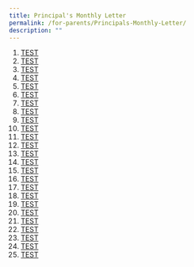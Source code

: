 ```yaml
---
title: Principal's Monthly Letter
permalink: /for-parents/Principals-Monthly-Letter/
description: ""
---
```

1. <a href="/files/For%20Parents/Principal's%20Monthly%20Letter/Principals%20Letter%20Nov%202022.pdf" target = "\_blank">TEST
2. <a href="/files/For%20Parents/Principal's%20Monthly%20Letter/Principals%20Letter%20Nov%202022.pdf" target = "\_blank">TEST
3. <a href="/files/For%20Parents/Principal's%20Monthly%20Letter/Principals%20Letter%20Nov%202022.pdf" target = "\_blank">TEST
4. <a href="/files/For%20Parents/Principal's%20Monthly%20Letter/Principals%20Letter%20Nov%202022.pdf" target = "\_blank">TEST
5. <a href="/files/For%20Parents/Principal's%20Monthly%20Letter/Principals%20Letter%20Nov%202022.pdf" target = "\_blank">TEST
6. <a href="/files/For%20Parents/Principal's%20Monthly%20Letter/Principals%20Letter%20Nov%202022.pdf" target = "\_blank">TEST
7. <a href="/files/For%20Parents/Principal's%20Monthly%20Letter/Principals%20Letter%20Nov%202022.pdf" target = "\_blank">TEST
8. <a href="/files/For%20Parents/Principal's%20Monthly%20Letter/Principals%20Letter%20Nov%202022.pdf" target = "\_blank">TEST  
9. <a href="/files/For%20Parents/Principal's%20Monthly%20Letter/Principals%20Letter%20Nov%202022.pdf" target = "\_blank">TEST
10. <a href="/files/For%20Parents/Principal's%20Monthly%20Letter/Principals%20Letter%20Nov%202022.pdf" target = "\_blank">TEST
11. <a href="/files/For%20Parents/Principal's%20Monthly%20Letter/Principals%20Letter%20Nov%202022.pdf" target = "\_blank">TEST
12. <a href="/files/For%20Parents/Principal's%20Monthly%20Letter/Principals%20Letter%20Nov%202022.pdf" target = "\_blank">TEST
13. <a href="/files/For%20Parents/Principal's%20Monthly%20Letter/Principals%20Letter%20Nov%202022.pdf" target = "\_blank">TEST
14. <a href="/files/For%20Parents/Principal's%20Monthly%20Letter/Principals%20Letter%20Nov%202022.pdf" target = "\_blank">TEST
15. <a href="/files/For%20Parents/Principal's%20Monthly%20Letter/Principals%20Letter%20Nov%202022.pdf" target = "\_blank">TEST
16. <a href="/files/For%20Parents/Principal's%20Monthly%20Letter/Principals%20Letter%20Nov%202022.pdf" target = "\_blank">TEST
17. <a href="/files/For%20Parents/Principal's%20Monthly%20Letter/Principals%20Letter%20Nov%202022.pdf" target = "\_blank">TEST
18. <a href="/files/For%20Parents/Principal's%20Monthly%20Letter/Principals%20Letter%20Nov%202022.pdf" target = "\_blank">TEST
19. <a href="/files/For%20Parents/Principal's%20Monthly%20Letter/Principals%20Letter%20Nov%202022.pdf" target = "\_blank">TEST
20. <a href="/files/For%20Parents/Principal's%20Monthly%20Letter/Principals%20Letter%20Nov%202022.pdf" target = "\_blank">TEST
21. <a href="/files/For%20Parents/Principal's%20Monthly%20Letter/Principals%20Letter%20Nov%202022.pdf" target = "\_blank">TEST
22. <a href="/files/For%20Parents/Principal's%20Monthly%20Letter/Principals%20Letter%20Nov%202022.pdf" target = "\_blank">TEST
23. <a href="/files/For%20Parents/Principal's%20Monthly%20Letter/Principals%20Letter%20Nov%202022.pdf" target = "\_blank">TEST
24. <a href="/files/For%20Parents/Principal's%20Monthly%20Letter/Principals%20Letter%20Nov%202022.pdf" target = "\_blank">TEST
25. <a href="/files/For%20Parents/Principal's%20Monthly%20Letter/Principals%20Letter%20Nov%202022.pdf" target = "\_blank">TEST
